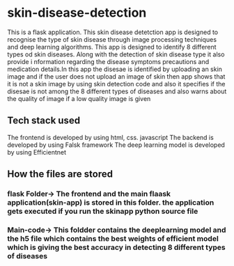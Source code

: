 # skin-disease-detection
This is a flask application. This skin disease detetction app is designed to recognise the type of skin disease through image processing techniques and deep learning algorithms. This app is designed to identify 8 different types od skin diseases. Along with the detection of skin disease type it also provide i nformation regarding the disease symptoms precautions and medication details.In this app the disesae is identified by uploading an skin image and if the user does not upload an image of skin then app shows that it is not a skin image by using skin detection code and also it specifies if the disesae is not among the 8 different types of diseases and also warns about the quality of image if a low quality image is given

 ## Tech stack used
 The frontend is developed by using html, css. javascript
 The backend is developed by using Falsk framework
 The deep learning model is developed by using Efficientnet

 ## How the files are stored
 ### flask Folder-> The frontend and the main flaask application(skin-app) is stored in this folder. the application gets executed if you run the skinapp python source file
 ### Main-code-> This foldder contains the deeplearning model and the h5 file which contains the best weights of efficient model which is giving the best accuracy in detecting 8 different types of diseases 
